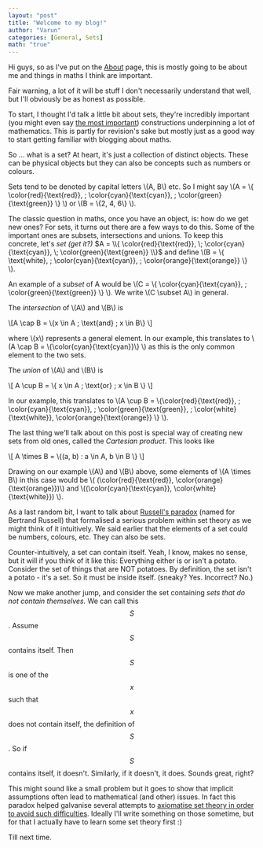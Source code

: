 ```yaml
---
layout: "post"
title: "Welcome to my blog!"
author: "Varun"
categories: [General, Sets]
math: "true"
---
```


Hi guys, so as I've put on the [About][about] page, this is mostly going to be about me and things in maths I think are important. 

Fair warning, a lot of it will be stuff I don't necessarily understand that well, but I'll obviously be as honest as possible. 

To start, I thought I'd talk a little bit about sets, they're incredibly important (you might even say [the most important][sets]) constructions underpinning a lot of mathematics. This is partly for revision's sake but mostly just as a good way to start getting familiar with blogging about maths. 

So ... what is a set? At heart, it's just a collection of distinct objects. These can be physical objects but they can also be concepts such as numbers or colours. 

Sets tend to be denoted by capital letters \\(A, B\\) etc. So I might say \\(A = \\{ \color{red}{\text{red}}, \; \color{cyan}{\text{cyan}}, \; \color{green}{\text{green}} \\} \\) or \\(B = \\{2, 4, 6\\} \\).

The classic question in maths, once you have an object, is: how do we get new ones? For sets, it turns out there are a few ways to do this. Some of the important ones are subsets, intersections and unions. To keep this concrete, let's _set (get it?)_ $A = \\{ \color{red}{\text{red}}, \; \color{cyan}{\text{cyan}}, \; \color{green}{\text{green}} \\}$ and define \\(B = \\{ \text{white}, \; \color{cyan}{\text{cyan}}, \; \color{orange}{\text{orange}} \\} \\).

An example of a _subset_ of A would be \\(C = \\{ \color{cyan}{\text{cyan}}, \; \color{green}{\text{green}} \\} \\). We write \\(C \subset A\\) in general. 

The _intersection_ of \\(A\\) and \\(B\\) is 

\\[A \cap B = \\{x \in A \; \text{and} \; x \in B\\} \\]

where \\(x\\) represents a general element. In our example, this translates to \\(A \cap B = \\{\color{cyan}{\text{cyan}}\\} \\) as this is the only common element to the two sets. 

The _union_ of \\(A\\) and \\(B\\) is 

\\[ A \cup B = \\{ x \in A \; \text{or} \; x \in B \\} \\]

In our example, this translates to \\(A \cup B = \\{\color{red}{\text{red}}, \; \color{cyan}{\text{cyan}}, \; \color{green}{\text{green}}, 
\; \color{white}{\text{white}}, \color{orange}{\text{orange}} \\} \\).

The last thing we'll talk about on this post is special way of creating new sets from old ones, called the _Cartesian product_. This looks like

\\[ A \times B = \\{(a, b) : a \in A, b \in B \\} \\]

Drawing on our example \\(A\\) and \\(B\\) above, some elements of \\(A \times B\\) in this case would be \\( (\color{red}{\text{red}}, \color{orange}{\text{orange}})\\) and \\((\color{cyan}{\text{cyan}}, \color{white}{\text{white}}) \\). 

As a last random bit, I want to talk about [Russell's paradox][axioms] (named for Bertrand Russell) that formalised a serious problem within set theory as we might think of it intuitively. We said earlier that the elements of a set could be numbers, colours, etc. They can also be sets. 

Counter-intuitively, a set can contain itself. Yeah, I know, makes no sense, but it will if you think of it like this: Everything either is or isn't a potato. Consider the set of things that are NOT potatoes. By definition, the set isn't a potato - it's a set. So it must be inside itself. (sneaky? Yes. Incorrect? No.)

Now we make another jump, and consider the set containing _sets that do not contain themselves._ We can call this $$S$$. Assume $$S$$ contains itself. Then $$S$$ is one of the $$x$$ such that $$x$$ does not contain itself, the definition of $$S$$. So if $$S$$ contains itself, it doesn't. Similarly, if it doesn't, it does. Sounds great, right?

This might sound like a small problem but it goes to show that implicit assumptions often lead to mathematical (and other) issues. In fact this paradox helped galvanise several attempts to [axiomatise set theory in order to avoid such difficulties][axioms]. Ideally I'll write something on those sometime, but for that I actually have to learn some set theory first :)

Till next time.  





[about]: /about/
[sets]: https://en.wikipedia.org/wiki/Set_theory
[axioms]: https://en.wikipedia.org/wiki/Russell%27s_paradox
